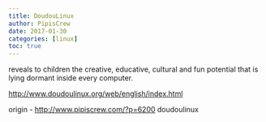 ```yaml
---
title: DoudouLinux
author: PipisCrew
date: 2017-01-30
categories: [linux]
toc: true
---
```


reveals to children the creative, educative, cultural and fun potential that is lying dormant inside every computer.

http://www.doudoulinux.org/web/english/index.html

origin - http://www.pipiscrew.com/?p=6200 doudoulinux